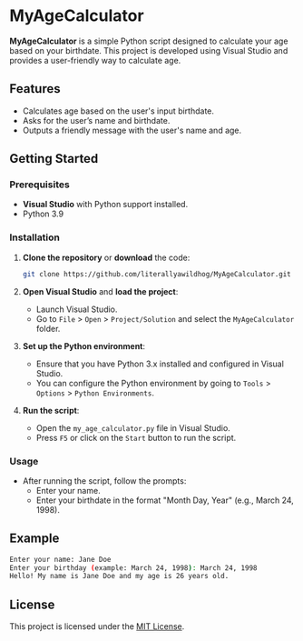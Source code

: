 # MyAgeCalculator

**MyAgeCalculator** is a simple Python script designed to calculate your age based on your birthdate. This project is developed using Visual Studio and provides a user-friendly way to calculate age.

## Features

- Calculates age based on the user's input birthdate.
- Asks for the user’s name and birthdate.
- Outputs a friendly message with the user's name and age.

## Getting Started

### Prerequisites

- **Visual Studio** with Python support installed.
- Python 3.9

### Installation

1. **Clone the repository** or **download** the code:
   ```bash
   git clone https://github.com/literallyawildhog/MyAgeCalculator.git
   ```

2. **Open Visual Studio** and **load the project**:
   - Launch Visual Studio.
   - Go to `File` > `Open` > `Project/Solution` and select the `MyAgeCalculator` folder.

3. **Set up the Python environment**:
   - Ensure that you have Python 3.x installed and configured in Visual Studio.
   - You can configure the Python environment by going to `Tools` > `Options` > `Python Environments`.

4. **Run the script**:
   - Open the `my_age_calculator.py` file in Visual Studio.
   - Press `F5` or click on the `Start` button to run the script.

### Usage

- After running the script, follow the prompts:
  - Enter your name.
  - Enter your birthdate in the format "Month Day, Year" (e.g., March 24, 1998).

## Example

```bash
Enter your name: Jane Doe
Enter your birthday (example: March 24, 1998): March 24, 1998
Hello! My name is Jane Doe and my age is 26 years old.
```

## License

This project is licensed under the [MIT License](LICENSE).
